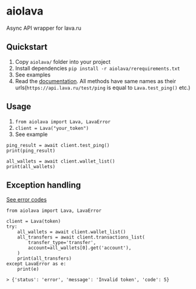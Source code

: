 
# aiolava
Async API wrapper for lava.ru

## Quickstart
1. Copy `aiolava/` folder into your project
2. Install dependencies `pip install -r aiolava/rerequirements.txt`
3. See examples
4. Read the [documentation](https://dev.lava.ru/). All methods have same names as their urls(`https://api.lava.ru/test/ping` is equal to `Lava.test_ping()` etc.)

## Usage
1. `from aiolava import Lava, LavaError`
2. `client = Lava("your_token")`
3.  See example 
```
ping_result = await client.test_ping()
print(ping_result)

all_wallets = await client.wallet_list()
print(all_wallets)
```
## Exception handling
[See error codes](https://dev.lava.ru/errors)
```
from aiolava import Lava, LavaError

client = Lava(token)
try:
	all_wallets = await client.wallet_list()
	all_transfers = await client.transactions_list(
		transfer_type='transfer',
		account=all_wallets[0].get('account'),
	)
	print(all_transfers)
except LavaError as e:
	print(e)
```
`> {'status': 'error', 'message': 'Invalid token', 'code': 5}`
